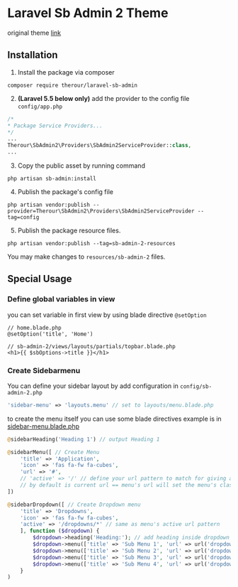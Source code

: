 # Laravel Sb Admin 2 Theme
original theme [link](https://startbootstrap.com/themes/sb-admin-2/)

## Installation
1. Install the package via composer
```
composer require therour/laravel-sb-admin
```
2. **(Laravel 5.5 below only)** add the provider to the config file `config/app.php`
```php
/*
* Package Service Providers...
*/
...
Therour\SbAdmin2\Providers\SbAdmin2ServiceProvider::class,
...
```
3. Copy the public asset by running command
```
php artisan sb-admin:install
```
4. Publish the package's config file
```
php artisan vendor:publish --provider=Therour\SbAdmin2\Providers\SbAdmin2ServiceProvider --tag=config
```
5. Publish the package resource files.
```
php artisan vendor:publish --tag=sb-admin-2-resources
```

You may make changes to `resources/sb-admin-2` files.

## Special Usage
### Define global variables in view
you can set variable in first view by using blade directive `@setOption`
```
// home.blade.php
@setOption('title', 'Home')

// sb-admin-2/views/layouts/partials/topbar.blade.php
<h1>{{ $sbOptions->title }}</h1>
```
### Create Sidebarmenu
You can define your sidebar layout by add configuration in `config/sb-admin-2.php`
```php
'sidebar-menu' => 'layouts.menu' // set to layouts/menu.blade.php
```
to create the menu itself you can use some blade directives
example is in [sidebar-menu.blade.php](https://github.com/therour/laravel-sb-admin-2/blob/master/resources/views/layouts/partials/sidebar-menu.blade.php)
```php
@sidebarHeading('Heading 1') // output Heading 1

@sidebarMenu([ // Create Menu
    'title' => 'Application',
    'icon' => 'fas fa-fw fa-cubes',
    'url' => '#',
    // 'active' => '/' // define your url pattern to match for giving active class
    // by default is current url == menu's url will set the menu's class active.
])

@sidebarDropdown([ // Create Dropdown menu
    'title' => 'Dropdowns',
    'icon' => 'fas fa-fw fa-cubes',
    'active' => '/dropdowns/*' // same as menu's active url pattern
    ], function ($dropdown) {
        $dropdown->heading('Heading:'); // add heading inside dropdown
        $dropdown->menu(['title' => 'Sub Menu 1', 'url' => url('dropdowns/1')]);
        $dropdown->menu(['title' => 'Sub Menu 2', 'url' => url('dropdowns/2')]);
        $dropdown->menu(['title' => 'Sub Menu 3', 'url' => url('dropdowns/3')]);
        $dropdown->menu(['title' => 'Sub Menu 4', 'url' => url('dropdowns/4')]);
    }
)
```